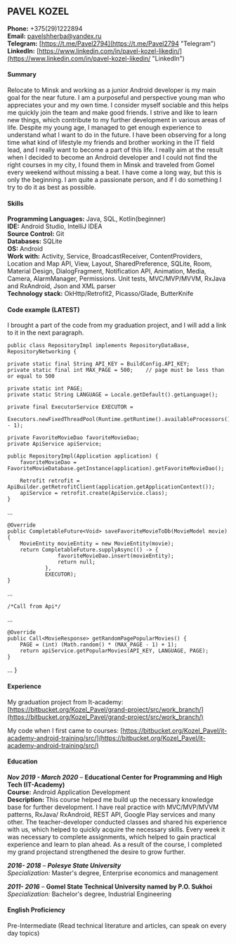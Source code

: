 ## PAVEL KOZEL

**Phone:**	+375(29)1222894  
**Email:**	pavelshherba@yandex.ru  
**Telegram:** [https://t.me/Pavel2794](https://t.me/Pavel2794 "Telegram")  
**LinkedIn:**	[https://www.linkedin.com/in/pavel-kozel-likedin/](https://www.linkedin.com/in/pavel-kozel-likedin/ "LinkedIn")

#### Summary ####

Relocate to Minsk and working as a junior Android developer is my main goal for the near future. I am a purposeful and perspective young man who appreciates your and my own time. I consider myself sociable and this helps me quickly join the team and make good friends. I strive and like to learn new things, which contribute to my further development in various areas of life. Despite my young age, I managed to get enough experience to understand what I want to do in the future. I have been observing for a long time what kind of lifestyle my friends and brother working in the IT field lead, and I really want to become a part of this life. I really aim at the result when I decided to become an Android developer and I could not find the right courses in my city, I found them in Minsk and traveled from Gomel every weekend without missing a beat. I have come a long way, but this is only the beginning. I am quite a passionate person, and if I do something I try to do it as best as possible.

#### Skills ####

**Programming Languages:** Java, SQL, Kotlin(beginner)  
**IDE:** Android Studio, IntelliJ IDEA  
**Source Control:** Git  
**Databases:** SQLite  
**OS:** Android  
**Work with:** Activity, Service, BroadcastReceiver, ContentProviders, Location and Map API, View, Layout, SharedPreference, SQLite, Room, Material Design, DialogFragment, Notification API, Animation, Media, Camera, AlarmManager, Permissions. Unit tests, MVC/MVP/MVVM, RxJava and RxAndroid, Json and XML parser   
**Technology stack:** OkHttp/Retrofit2, Picasso/Glade, ButterKnife

#### Code example (LATEST) ####

I brought a part of the code from my graduation project, and I will add a link to it in the next paragraph.

    public class RepositoryImpl implements RepositoryDataBase, RepositoryNetworking {

    private static final String API_KEY = BuildConfig.API_KEY;
    private static final int MAX_PAGE = 500;    // page must be less than or equal to 500

    private static int PAGE;
    private static String LANGUAGE = Locale.getDefault().getLanguage();

    private final ExecutorService EXECUTOR =
            Executors.newFixedThreadPool(Runtime.getRuntime().availableProcessors() - 1);

    private FavoriteMovieDao favoriteMovieDao;
    private ApiService apiService;

    public RepositoryImpl(Application application) {
        favoriteMovieDao = FavoriteMovieDatabase.getInstance(application).getFavoriteMovieDao();

        Retrofit retrofit = ApiBuilder.getRetrofitClient(application.getApplicationContext());
        apiService = retrofit.create(ApiService.class);
    }

...

    @Override
    public CompletableFuture<Void> saveFavoriteMovieToDb(MovieModel movie) {
        MovieEntity movieEntity = new MovieEntity(movie);
        return CompletableFuture.supplyAsync(() -> {
                    favoriteMovieDao.insert(movieEntity);
                    return null;
                },
                EXECUTOR);
    }

...

    /*Call from Api*/
...

    @Override
    public Call<MovieResponse> getRandomPagePopularMovies() {
        PAGE = (int) (Math.random() * (MAX_PAGE - 1) + 1);
        return apiService.getPopularMovies(API_KEY, LANGUAGE, PAGE);
    }

...
}

#### Experience ####

My graduation project from It-academy: [https://bitbucket.org/Kozel_Pavel/grand-project/src/work_branch/](https://bitbucket.org/Kozel_Pavel/grand-project/src/work_branch/)

My code when I first came to courses: [https://bitbucket.org/Kozel_Pavel/it-academy-android-training/src/](https://bitbucket.org/Kozel_Pavel/it-academy-android-training/src/)

#### Education ####

***Nov 2019 - March 2020*** – **Educational Center for Programming and High Tech 
(IT-Academy)**  
**Course:** Android Application Development  
**Description:** This course helped me build up the necessary knowledge base for further development. I have real practice with MVC/MVP/MVVM patterns, RxJava/ RxAndroid, REST API, Google Play services and many other. The teacher-developer conducted classes and shared his experience with us, which helped to quickly acquire the necessary skills. Every week it was necessary to complete assignments, which helped to gain practical experience and learn to plan ahead. As a result of the course, I completed my grand projectand strengthened the desire to grow further.

****2016- 2018*** – **Polesye State University**  
Specialization:* Master's degree, Enterprise economics and management

***2011- 2016*** – **Gomel State Technical University named by P.O. Sukhoi**  
*Specialization:* Bachelor's degree, Industrial Engineering

#### English Proficiency ####

Pre-Intermediate (Read technical literature and articles, can speak on every day topics)